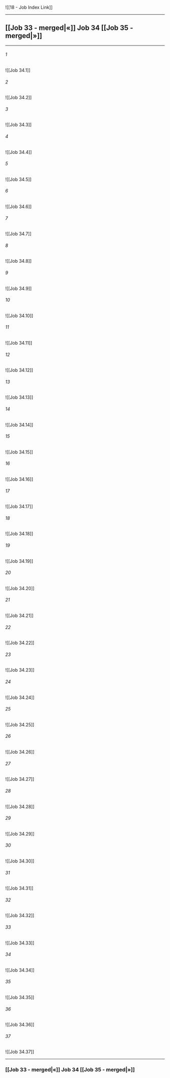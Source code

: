 ![[18 - Job Index Link]]

---
##  [[Job 33 - merged|«]] Job 34 [[Job 35 - merged|»]]

---

###### 1
![[Job 34.1]] 

###### 2
![[Job 34.2]] 

###### 3
![[Job 34.3]] 

###### 4
![[Job 34.4]]

###### 5 
![[Job 34.5]] 

###### 6
![[Job 34.6]] 

###### 7
![[Job 34.7]] 

###### 8
![[Job 34.8]] 

###### 9
![[Job 34.9]] 

###### 10
![[Job 34.10]] 

###### 11
![[Job 34.11]] 

###### 12
![[Job 34.12]]

###### 13
![[Job 34.13]] 

###### 14
![[Job 34.14]] 

###### 15
![[Job 34.15]]

###### 16
![[Job 34.16]] 

###### 17
![[Job 34.17]]

###### 18
![[Job 34.18]] 

###### 19
![[Job 34.19]] 

###### 20
![[Job 34.20]]

###### 21
![[Job 34.21]] 

###### 22
![[Job 34.22]] 

###### 23
![[Job 34.23]]

###### 24
![[Job 34.24]] 

###### 25
![[Job 34.25]]

###### 26
![[Job 34.26]] 

###### 27
![[Job 34.27]] 

###### 28
![[Job 34.28]]

###### 29
![[Job 34.29]] 

###### 30
![[Job 34.30]] 

###### 31
![[Job 34.31]] 

###### 32
![[Job 34.32]] 

###### 33
![[Job 34.33]]

###### 34
![[Job 34.34]] 

###### 35
![[Job 34.35]]

###### 36
![[Job 34.36]] 

###### 37
![[Job 34.37]] 


---
###  [[Job 33 - merged|«]] Job 34 [[Job 35 - merged|»]]
